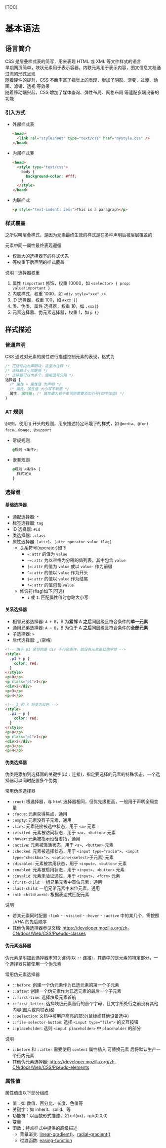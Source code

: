 [TOC]

# 基本语法

## 语言简介

CSS 是层叠样式表的简写，用来表现 HTML 或 XML 等文件样式的语言 <br />
早期网页简单，块状元素用于表示容器，内联元素用于表示内容，图文信息文档通过流的形式呈现 <br>
随着硬件的提升，CSS 不断丰富了视觉上的表现，增加了阴影、渐变、过渡、动画、滤镜、透视 等效果 <br>
随着移动端兴起，CSS 增加了媒体查询、弹性布局、网格布局 等适配多端设备的功能

### 引入方式

- 外部样式表

  ```html
  <head>
    <link rel="stylesheet" type="text/css" href="mystyle.css" />
  </head>
  ```

- 内部样式表

  ```html
  <head>
    <style type="text/css">
      body {
        background-color: #fff;
      }
    </style>
  </head>
  ```

- 内联样式

  ```html
  <p style="text-indent: 2em;">This is a paragraph</p>
  ```

### 样式覆盖

之所以叫层叠样式，是因为元素最终生效的样式是在多种声明后被层层覆盖的

元素中同一属性最终表现遵循

- 权重大的选择器下的样式优先
- 等权重下后声明的样式覆盖

说明：选择器权重

1. 属性 `!important` 修饰，权重 10000，如 `<selector> { prop: value!important }`
2. 内联样式，权重 1000，如 `<div style="xxx" />`
3. ID 选择器，权重 100，如 `#xxx {}`
4. 类、伪类、属性 选择器，权重 10，如 `.xxx{}`
5. 元素选择器、伪元素选择器，权重 1，如 `p {}`

## 样式描述

### 普通声明

CSS 通过对元素的属性进行描述控制元素的表现，格式为

```css
/* 花括号内为声明块，这里为注释 */
/* 选择器大小写敏感 */
/* 选择器可以为多个，使用逗号分隔 */
选择器 {
  /* 属性 + 属性值 为声明 */
  /* 属性、属性值 大小写不敏感 */
  属性: 属性值; /* 属性值为若干单词则需要添加引号(如字体值) */
}
```

### AT 规则

`@规则`，使用 `@` 开头的规则，用来描述特定环境下的样式，如 `@media`、`@font-face`、`@page`、`@support`

- 常规规则

  ```css
  @规则 <条件>;
  ```

- 嵌套规则

  ```css
  @规则 <条件> {
    样式定义
  }
  ```

### 选择器

#### 基础选择器

- 通配选择器: `*`
- 标签选择器: `tag`
- ID 选择器: `#id`
- 类选择器: `.class`
- 属性选择器: `[attr]`、`[attr operator value flag]`
  - 关系符号(operator)如下
    - `=`: `attr` 的值为 `value`
    - `~=`: `attr` 为以空格为分隔的值列表，其中包含 `value`
    - `|=`: `attr` 的值为 `value` 或以 `value-` 作为前缀
    - `^=`: `attr` 的值以 `value` 作为开头
    - `$=`: `attr` 的值以 `value` 作为结尾
    - `*=`: `attr` 的值包含 `value`
  - 修饰符(flag)如下(可选)
    - `i` 或 `I`: 匹配属性值时忽略大小写

#### 关系选择器

- 相邻兄弟选择器: `A + B`，B 为**紧邻** A **之后**同层级且符合条件的**单一元素**
- 通用兄弟选择器: `A ~ B`，B 为位于 A **之后**同层级且符合条件的**全部元素**
- 子选择器: `>`
- 后代选择器: `␣` (空格)

```html
<!-- 由于 p1 紧邻的是 div 不符合条件，故没有元素是红色字体 -->
<style>
  .p1 + p {
    color: red;
  }
</style>
<p>0</p>
<p class="p1">1</p>
<div>2</div>
<p>3</p>
<p>4</p>
```

```html
<!-- 3 和 4 将变为红色 -->
<style>
  .p1 ~ p {
    color: red;
  }
</style>
<p>0</p>
<p class="p1">1</p>
<div>2</div>
<p>3</p>
<p>4</p>
```

#### 伪类选择器

伪类是添加到选择器的关键字(以 `:` 连接)，指定要选择的元素的特殊状态，一个选择器可以同时配置多个伪类

常用伪类选择器

- `:root`: 根选择器，与 `html` 选择器相同，但优先级更高，一般用于声明全局变量
- `:focus`: 元素获得焦点，通用
- `:empty`: 元素没有子元素，通用
- `:link`: 元素链接被选中状态，用于 `<a>` 元素
- `:visited`: 元素被访问状态，用于 `<a>`、`<button>` 元素
- `:hover`: 元素被指示设备虚指，通用
- `:active`: 元素被激活状态，用于 `<a>`、`<button>` 元素
- `:checked`: 元素被选择状态，用于 `<input type="radio">`、`<input type="checkbox">`、`<option>`(`<select>`子元素) 元素
- `:disabled`: 元素被禁用状态，用于 `<input>`、`<button>` 元素
- `:enabled`: 元素被启用状态，用于 `<input>`、`<button>` 元素
- `:invalid`: 元素未验证通过，用于 `<input>`、`<form>` 元素
- `:first-child`: 一组兄弟元素中首位元素，通用
- `:last-child`: 一组兄弟元素中末位元素，通用
- `:nth-child(an+b)`: 根据表达式匹配元素

说明

- 若某元素同时配置 `:link` - `:visited` - `:hover` - `:active` 中的某几个，需按照 LVHA 的先后顺序
- 其他伪类选择器参见文档: <https://developer.mozilla.org/zh-CN/docs/Web/CSS/Pseudo-classes>

#### 伪元素选择器

伪元素是附加到选择器末的关键词(以 `::` 连接)，其选中的是元素的特定部分，一个选择器只能使用一个伪元素

常用伪元素选择器

- `::before`: 创建一个伪元素作为已选元素的第一个子元素
- `::after`: 创建一个伪元素作为已选元素的最后一个子元素
- `::first-line`: 选择块级元素首航
- `::first-letter`: 选择块级元素首行的首个字母，且文字所处行之前没有其他内容(图片或内联表格)
- `::selection`: 文档中被用户高亮的部分(鼠标或其他设备选中)
- `::file-selector-button`: 选择 `<input type="file">` 的交互按钮
- `::placeholder`: 选则 `<input placeholder>` 中 `placeholder` 的部分

说明

- `::before` 和 `::after` 需要使用 `content` 属性插入 可替换元素 后将默认生产一个行内元素
- 其他伪元素选择器: <https://developer.mozilla.org/zh-CN/docs/Web/CSS/Pseudo-elements>

### 属性值

属性值由以下部分组成

- 值：如 数值、百分比、长度、色值等
- 关键字：如 inherit、solid、等
- 功能符：以函数形式描述，如 url(xx)，rgb(0,0,0)
- 变量
- 函数：特点样式中提供的高级描述
  - 背景渐变: [linear-gradient()](https://developer.mozilla.org/zh-CN/docs/Web/CSS/gradient/linear-gradient)、[radial-gradient()](https://developer.mozilla.org/en-US/docs/Web/CSS/gradient/radial-gradient)
  - 过渡函数: [easing-function](https://developer.mozilla.org/zh-CN/docs/Web/CSS/easing-function)
